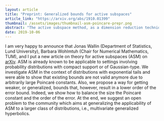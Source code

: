 ```yaml
---
layout: article
title: "Preprint: Generalized bounds for active subspaces"
article_link: "https://arxiv.org/abs/1910.01399"
thumbnail: /assets/images/thumbnail-asm-poincare-prepr.png
abstract: "The active subspace method, as a dimension reduction technique, can substantially reduce computational costs and is thus attractive for high-dimensional computer simulations. The theory provides upper bounds for the mean square error of a given function of interest and a low-dimensional approximation of it. Derivations are based on probabilistic Poincaré inequalities which strongly depend on an underlying probability distribution that weights sensitivities of the investigated function. It is not this original distribution that is crucial for final error bounds, but a conditional distribution, conditioned on a so-called active variable, that naturally arises in the context. Existing literature does not take this aspect into account, is thus missing important details when it comes to distributions with, for example, exponential tails, and, as a consequence, does not cover such distributions theoretically. Here, we consider scenarios in which traditional estimates are not valid anymore due to an arbitrary large Poincaré constant. Additionally, we propose a framework that allows to get weaker, or generalized, estimates and that enables the practitioner to control the trade-off between the size of the Poincaré type constant and a weaker order of the final error bound. In particular, we investigate independently exponentially distributed random variables in 2 and n dimensions and give explicit expressions for involved constants, also showing the dependence on the dimension of the problem. Finally, we formulate an open problem to the community that aims for extending the class of distributions applicable to the active subspace method as we regard this as an opportunity to enlarge its usability."
date: 2019-10-06
---
```


I am very happy to announce that Jonas Wallin (Department of Statistics, Lund University), Barbara Wohlmtuh (Chair for Numerical Mathematics, TUM), and I put a new article on theory for active subspaces (ASM) on [arXiv](https://arxiv.org/abs/1910.01399).
ASM is already known to be applicable to settings involving probability distributions with compact support or of Gaussian-type.
We investigate ASM in the context of distributions with exponential tails and were able to show that existing bounds are not valid anymore due to arbitrarily large Poincaré constants.
Also, we propose a way for getting weaker, or generalized, bounds that, however, result in a lower order of the error bound.
Indeed, we show how to balance the size the Poincaré constant and the order of the error.
At the end, we suggest an open problem to the community which aims at generalizing the applicability of ASM to a larger class of distributions, i.e., multivariate generalized hyperbolics.

